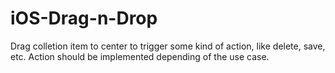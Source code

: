 # iOS-Drag-n-Drop

Drag colletion item to center to trigger some kind of action, like delete, save, etc. Action should be implemented depending of the use case. 